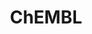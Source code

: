 ---
bigquery: https://console.cloud.google.com/bigquery?p=patents-public-data&d=ebi_chembl&page=dataset
citation: '"The ChEMBL database in 2017." Anna Gaulton, Anne Hersey, Michał Nowotka,
  A Patrícia Bento, Jon Chambers, David Mendez, Prudence Mutowo, Francis Atkinson,
  Louisa J Bellis, Elena Cibrián-Uhalte, Mark Davies, Nathan Dedman, Anneli Karlsson,
  María Paula Magariños, John P Overington, George Papadatos, Ines Smit, Andrew R
  Leach Nucleic acids Research (2017) 45 (Database Issue), D945-D954'
contributors: European Bioinformatics Institute
cost: None
description: ChEMBL Data is a manually curated database of small molecules used in
  drug discovery, including information about existing patented drugs.
documentation: 'schema: https://www.ebi.ac.uk/chembl/db_schema


  '
last_edit: Mon, 04 Apr 2022 19:07:30 GMT
location: https://console.cloud.google.com/marketplace/product/google_patents_public_datasets/chembl
maintained_by: EMBL-EBI, an outstation of European Molecular Biology Laboratory
related_publications: '

  ChEMBL: towards direct deposition of bioassay data.


  Mendez D, Gaulton A, Bento AP, Chambers J, De Veij M, Félix E, Magariños MP, Mosquera
  JF, Mutowo P, Nowotka M, Gordillo-Marañón M, Hunter F, Junco L, Mugumbate G, Rodriguez-Lopez
  M, Atkinson F, Bosc N, Radoux CJ, Segura-Cabrera A, Hersey A, Leach AR.


  — Nucleic Acids Res. 2019; 47(D1):D930-D940. doi: 10.1093/nar/gky1075

  '
schema_fields: '[''standard_text_value'', ''assay_tissue'', ''structure_type'', ''updated_by'',
  ''active_ingredient'', ''ass_cls_map_id'', ''parent_type'', ''component_synonym'',
  ''acd_logd'', ''tissue_id'', ''product_id'', ''first_in_class'', ''previous_company'',
  ''trade_name'', ''patent_use_code'', ''domain_description'', ''sequence_md5sum'',
  ''alert_set_id'', ''first_page'', ''drugind_id'', ''bei'', ''standard_inchi'', ''domain_name'',
  ''set_name'', ''polymer_flag'', ''ddd_id'', ''assay_organism'', ''normal_range_min'',
  ''version'', ''inorganic_flag'', ''mec_id'', ''cell_ontology_id'', ''cx_logp'',
  ''withdrawn_reason'', ''orig_description'', ''usan_stem_id'', ''therapeutic_flag'',
  ''db_source'', ''result_flag'', ''ddd_units'', ''mesh_id'', ''acd_most_apka'', ''activity_id'',
  ''level2_description'', ''patent_no'', ''hba'', ''syn_type'', ''num_alerts'', ''level1'',
  ''type'', ''who_extra'', ''cl_lincs_id'', ''bto_id'', ''applicant_full_name'', ''lle'',
  ''relationship_type'', ''le'', ''frac_class_id'', ''label'', ''patent_id'', ''cx_logd'',
  ''enzyme_tid'', ''selectivity_comment'', ''disease_efficacy'', ''rgid'', ''molecular_species'',
  ''efo_id'', ''usan_stem'', ''value'', ''domain_type'', ''doc_type'', ''action_type'',
  ''metref_id'', ''topical'', ''compound_key'', ''cell_source_tissue'', ''cidx'',
  ''ref_url'', ''normal_range_max'', ''src_assay_id'', ''full_mwt'', ''assay_subcellular_fraction'',
  ''mc_target_name'', ''standard_flag'', ''bao_endpoint'', ''molfile'', ''curated_by'',
  ''db_version'', ''targrel_id'', ''num_lipinski_ro5_violations'', ''status'', ''availability_type'',
  ''company'', ''last_active'', ''chebi_par_id'', ''warning_country'', ''ref_type'',
  ''warning_year'', ''comp_go_id'', ''target_desc'', ''assay_param_id'', ''published_units'',
  ''strength'', ''activity_count'', ''mol_frac_id'', ''compsyn_id'', ''record_id'',
  ''relationship_desc'', ''pchembl_value'', ''src_description'', ''confidence'', ''cell_description'',
  ''prediction_method'', ''src_compound_id'', ''accession'', ''level1_description'',
  ''pubmed_id'', ''comments'', ''warnref_id'', ''level4'', ''level3_description'',
  ''prodrug'', ''molsyn_id'', ''data_validity_comment'', ''alert_name'', ''active_molregno'',
  ''assay_class_id'', ''l1'', ''level2'', ''as_id'', ''alert_id'', ''tid'', ''who_name'',
  ''standard_value'', ''units'', ''black_box_warning'', ''path'', ''toid'', ''parameter_value'',
  ''mechanism_of_action'', ''volume'', ''target_mapping'', ''acd_most_bpka'', ''site_id'',
  ''abstract'', ''drug_product_flag'', ''mol_hrac_id'', ''mol_irac_id'', ''compound_name'',
  ''rtb'', ''sequence'', ''molregno'', ''oral'', ''published_type'', ''ap_id'', ''assay_cell_type'',
  ''l8'', ''l5'', ''l7'', ''relation'', ''doi'', ''published_value'', ''relationship'',
  ''ingredient'', ''standard_relation'', ''assay_id'', ''country'', ''cell_source_organism'',
  ''related_tid'', ''targcomp_id'', ''prod_pat_id'', ''mw_monoisotopic'', ''res_stem_id'',
  ''subgroup'', ''job_id'', ''go_id'', ''withdrawn_flag'', ''cell_id'', ''num_ro5_violations'',
  ''source'', ''isoform'', ''parent_go_id'', ''hbd_lipinski'', ''warning_type'', ''standard_units'',
  ''bao_format'', ''protein_class_synonym'', ''assay_tax_id'', ''level3'', ''pathway_key'',
  ''mecref_id'', ''natural_product'', ''efo_term'', ''predbind_id'', ''issue'', ''potential_duplicate'',
  ''definition'', ''mol_atc_id'', ''idx'', ''caloha_id'', ''class_type'', ''warning_id'',
  ''log_id'', ''start_position'', ''stat'', ''withdrawn_country'', ''delist_flag'',
  ''binding_site_comment'', ''component_type'', ''standard_type'', ''assay_desc'',
  ''l2'', ''uberon_id'', ''irac_code'', ''priority'', ''heavy_atoms'', ''warning_description'',
  ''protclasssyn_id'', ''alogp'', ''max_phase'', ''cx_most_apka'', ''assay_type'',
  ''metabolite_record_id'', ''parenteral'', ''src_id'', ''direct_interaction'', ''protein_class_id'',
  ''entity_id'', ''domain_id'', ''substrate_record_id'', ''cellosaurus_id'', ''stem_class'',
  ''met_id'', ''upper_value'', ''pref_name'', ''max_phase_for_ind'', ''end_position'',
  ''parent_molregno'', ''level4_description'', ''l3'', ''chembl_id'', ''journal'',
  ''hba_lipinski'', ''assay_category'', ''uo_units'', ''creation_date'', ''cpd_str_alert_id'',
  ''drug_record_id'', ''assay_test_type'', ''aidx'', ''name'', ''site_residues'',
  ''mc_organism'', ''route'', ''mc_tax_id'', ''doc_id'', ''mc_target_type'', ''usan_year'',
  ''standard_upper_value'', ''entity_type'', ''annotation'', ''ro3_pass'', ''activity_comment'',
  ''parameter_type'', ''hrac_class_id'', ''sitecomp_id'', ''assay_source'', ''tax_id'',
  ''downgraded'', ''compd_id'', ''indication_class'', ''mesh_heading'', ''homologue'',
  ''major_class'', ''met_comment'', ''synonyms'', ''met_conversion'', ''hrac_code'',
  ''withdrawn_class'', ''drug_substance_flag'', ''withdrawn_year'', ''biocomp_id'',
  ''first_approval'', ''enzyme_name'', ''organism'', ''cx_most_bpka'', ''component_id'',
  ''ddd_admr'', ''standard_inchi_key'', ''mechanism_comment'', ''last_page'', ''ref_id'',
  ''approval_date'', ''ddd_value'', ''molecular_mechanism'', ''authors'', ''parent_id'',
  ''tbl'', ''ddd_comment'', ''dosed_ingredient'', ''smid'', ''ridx'', ''aromatic_rings'',
  ''class_level'', ''source_domain_id'', ''curation_comment'', ''assay_strain'', ''publication_number'',
  ''helm_notation'', ''confidence_score'', ''warning_class'', ''full_molformula'',
  ''usan_substem'', ''research_stem'', ''actsm_id'', ''year'', ''comp_class_id'',
  ''bao_id'', ''mc_target_accession'', ''title'', ''mutation'', ''published_relation'',
  ''stem'', ''irac_class_id'', ''molecule_type'', ''formulation_id'', ''patent_expire_date'',
  ''sei'', ''cell_source_tax_id'', ''cell_name'', ''atc_code'', ''std_act_id'', ''dosage_form'',
  ''short_name'', ''mw_freebase'', ''hbd'', ''text_value'', ''qudt_units'', ''psa'',
  ''site_name'', ''l6'', ''nda_type'', ''clo_id'', ''l4'', ''innovator_company'',
  ''ad_type'', ''acd_logp'', ''submission_date'', ''qed_weighted'', ''smarts'', ''protein_class_desc'',
  ''variant_id'', ''updated_on'', ''oc_id'', ''co_stem_id'', ''species_group_flag'',
  ''usan_stem_definition'', ''frac_code'', ''aspect'', ''target_type'', ''src_short_name'',
  ''level5'', ''tid_fixed'', ''description'', ''canonical_smiles'', ''pathway_id'',
  ''chirality'', ''indref_id'']'
shortname: chembl
tags:
- biotechnology
- health
- chemical
- bioinformatics
- medical
terms_of_use: CC BY-SA 3.0
title: ChEMBL
uuid: e232a192-965c-4ec9-904c-155b6dfe56c5
---